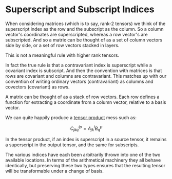 # Superscript and Subscript Indices

When considering matrices (which is to say, rank-2 tensors) we think of the superscript index as the row and the subscript as the column. So a column vector's coordinates are superscripted, whereas a row vector's are subscripted. And so a matrix can be thought of as a set of column vectors side by side, or a set of row vectors stacked in layers.

This is not a meaningful rule with higher rank tensors.

In fact the true rule is that a contravariant index is superscript while a covariant index is subscript. And then the convention with matrices is that rows are covariant and columns are contravariant. This matches up with our convention of writing ordinary vectors (contravariant) as columns and covectors (covariant) as rows.

A matrix can be thought of as a stack of row vectors. Each row defines a function for extracting a coordinate from a column vector, relative to a basis vector.

We can quite happily produce a [tensor product](./tensors-product.md) mess such as:

$$C^{ip}_{jkq} = A^{i}_{jk}B^{p}_{q}$$

In the tensor product, if an index is superscript in a source tensor, it remains a superscript in the output tensor, and the same for subscripts.

The various indices have each been arbitrarily thrown into one of the two available locations. In terms of the arithmetical machinery they all behave identically, but preserving these two types ensures that the resulting tensor will be transformable under a change of basis.
